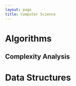 ```yaml
---
layout: page
title: Computer Science
---
```


# Algorithms

## Complexity Analysis

# Data Structures
